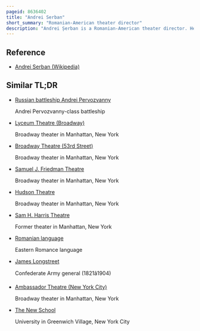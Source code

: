 ```yaml
---
pageid: 8636402
title: "Andrei Serban"
short_summary: "Romanian-American theater director"
description: "Andrei Șerban is a Romanian-American theater director. He is a major Name in twentieth Century Theater renowned for his innovative and iconoclastic Interpretations and Stagings. In 1992 he became Professor of Theater at Columbia university School of the Arts a Position from which he resigned in 2019 citing oppressive Pressure in the Name of political Correctness on a Level which reminded him of Communist Romania."
---
```


## Reference

- [Andrei Serban (Wikipedia)](https://en.wikipedia.org/?curid=8636402)

## Similar TL;DR

- [Russian battleship Andrei Pervozvanny](/tldr/en/russian-battleship-andrei-pervozvanny)

  Andrei Pervozvanny-class battleship

- [Lyceum Theatre (Broadway)](/tldr/en/lyceum-theatre-broadway)

  Broadway theater in Manhattan, New York

- [Broadway Theatre (53rd Street)](/tldr/en/broadway-theatre-53rd-street)

  Broadway theater in Manhattan, New York

- [Samuel J. Friedman Theatre](/tldr/en/samuel-j-friedman-theatre)

  Broadway theater in Manhattan, New York

- [Hudson Theatre](/tldr/en/hudson-theatre)

  Broadway theater in Manhattan, New York

- [Sam H. Harris Theatre](/tldr/en/sam-h-harris-theatre)

  Former theater in Manhattan, New York

- [Romanian language](/tldr/en/romanian-language)

  Eastern Romance language

- [James Longstreet](/tldr/en/james-longstreet)

  Confederate Army general (1821â1904)

- [Ambassador Theatre (New York City)](/tldr/en/ambassador-theatre-new-york-city)

  Broadway theater in Manhattan, New York

- [The New School](/tldr/en/the-new-school)

  University in Greenwich Village, New York City
